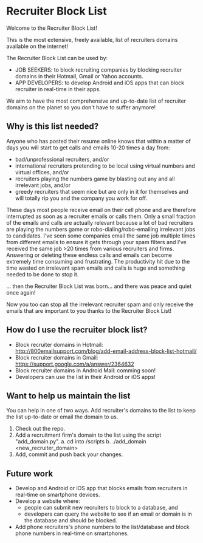
# Recruiter Block List

Welcome to the Recruiter Block List!

This is the most extensive, freely available, list of recruiters domains available on the internet!

The Recruiter Block List can be used by:
  - JOB SEEKERS: to block recruiting companies by blocking recruiter domains in their Hotmail, Gmail or Yahoo accounts.
  - APP DEVELOPERS: to develop Android and iOS apps that can block recruiter in real-time in their apps.

We aim to have the most comprehensive and up-to-date list of recruiter domains on the planet so you don't have to suffer anymore!

## Why is this list needed?
Anyone who has posted their resume online knows that within a matter of days you will start to get calls and emails 10-20 times a day from:
  - bad/unprofessional recruiters, and/or
  - international recruiters pretending to be local using virtual numbers and virtual offices, and/or
  - recruiters playing the numbers game by blasting out any and all irrelevant jobs, and/or
  - greedy recruiters that seem nice but are only in it for themselves and will totally rip you and the company you work for off.

These days most people receive email on their cell phone and are therefore interrupted as soon as a recruiter emails or calls them. Only a small fraction of the emails and calls are actually relevant because a lot of bad recruiters are playing the numbers game or robo-dialing/robo-emailing irrelevant jobs to candidates. I've seen some companies email the same job multiple times from different emails to ensure it gets through your spam filters and I've received the same job >20 times from various recruiters and firms. Answering or deleting these endless calls and emails can become extremely time consuming and frustrating. The productivity hit due to the time wasted on irrelevant spam emails and calls is huge and something needed to be done to stop it.

... then the Recruiter Block List was born... and there was peace and quiet once again!

Now you too can stop all the irrelevant recruiter spam and only receive the emails that are important to you thanks to the Recruiter Block List!

## How do I use the recruiter block list?
  - Block recruiter domains in Hotmail: http://800emailsupport.com/blog/add-email-address-block-list-hotmail/
  - Block recruiter domains in Gmail: https://support.google.com/a/answer/2364632
  - Block recruiter domains in Android Mail: comming soon!
  - Developers can use the list in their Android or iOS apps!

## Want to help us maintain the list
You can help in one of two ways. Add recruiter's domains to the list to keep the list up-to-date or email the domain to us.
  1. Check out the repo.
  2. Add a recruitment firm's domain to the list using the script "add_domain.py".
    a. cd into <repo>/scripts
    b. ./add_domain <new_recruiter_domain>
  3. Add, commit and push back your changes.

## Future work
  - Develop and Android or iOS app that blocks emails from recruiters in real-time on smartphone devices.
  - Develop a website where:
    - people can submit new recruiters to block to a database, and
    - developers can query the website to see if an email or domain is in the database and should be blocked.
  - Add phone recruiters's phone numbers to the list/database and block phone numbers in real-time on smartphones.
